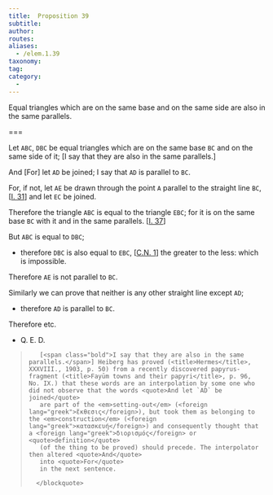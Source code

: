 ```yaml
---
title:  Proposition 39
subtitle:
author:
routes:
aliases:
  - /elem.1.39
taxonomy:
tag:
category:
  -
---
```


Equal triangles which are on the same base and on the same side are also in the same parallels.

===

Let `ABC`, `DBC` be equal triangles which are on the same base `BC` and on the same side of it; <lb n="5"/>[I say that they are also in the same parallels.]

And [For] let `AD` be joined; I say that `AD` is parallel to `BC`.

For, if not, let `AE` be drawn through the point `A` parallel to the straight line <lb n="10"/>`BC`, [<a href="/elem.1.31">I. 31</a>] and let `EC` be joined. 

Therefore the triangle `ABC` is equal to the triangle `EBC`; for it is on the same base `BC` with it and in the same <lb n="15"/>parallels. [<a href="/elem.1.37">I. 37</a>]

But `ABC` is equal to `DBC`; 

- therefore `DBC` is also equal to `EBC`, [<a href="/elem.1.c.n.1">C.N. 1</a>] the greater to the less: which is impossible.

Therefore `AE` is not parallel to `BC`. <lb n="20"/>

Similarly we can prove that neither is any other straight line except `AD`; 

- therefore `AD` is parallel to `BC`.

Therefore etc.

- Q. E. D.

<blockquote n="5" class="crit" place="unspecified" anchored="yes">
       <pb n="337"/>

       [<span class="bold">I say that they are also in the same parallels.</span>] Heiberg has proved (<title>Hermes</title>, XXXVIII., 1903, p. 50) from a recently discovered papyrus-fragment (<title>Fayūm towns and their papyri</title>, p. 96, No. IX.) that these words are an interpolation by some one who did not observe that the words <quote>And let `AD` be joined</quote>
       are part of the <em>setting-out</em> (<foreign lang="greek">ἔκθεσις</foreign>), but took them as belonging to the <em>construction</em> (<foreign lang="greek">κατασκευή</foreign>) and consequently thought that a <foreign lang="greek">διορισμός</foreign> or <quote>definition</quote>
       (of the thing to be proved) should precede. The interpolator then altered <quote>And</quote>
       into <quote>For</quote>
       in the next sentence.

      </blockquote>
